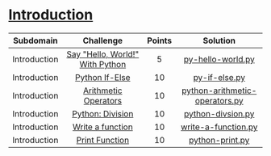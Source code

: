 # [Introduction](https://www.hackerrank.com/domains/python?badge_type=python&filters%5Bsubdomains%5D%5B%5D=numpy)

| Subdomain |                                                          Challenge                                                         | Points |                                                                                          Solution                                                                                         |
|:---:|:--------------------------------------------------------------------------------------------------------------------------:|:------:|:-----------------------------------------------------------------------------------------------------------------------------------------------------------------------------------------:|
| Introduction  | [Say "Hello, World!" With Python](https://www.hackerrank.com/challenges/py-hello-world/problem) |  5  | [py-hello-world.py](https://github.com/Shogun89/Hackerrank/blob/master/Python/Introduction/py-hello-world.py)                | 
| Introduction  | [Python If-Else](https://www.hackerrank.com/challenges/py-if-else/problem) |  10  | [py-if-else.py](https://github.com/Shogun89/Hackerrank/blob/master/Python/Introduction/py-if-else.py)                | 
| Introduction  | [Arithmetic Operators](https://www.hackerrank.com/challenges/python-arithmetic-operators/problem) |  10  | [python-arithmetic-operators.py](https://github.com/Shogun89/Hackerrank/blob/master/Python/Introduction/python-arithmetic-operators.py)                | 
| Introduction  | [Python: Division](https://www.hackerrank.com/challenges/python-divison/problem) |  10  | [python-divsion.py](https://github.com/Shogun89/Hackerrank/blob/master/Python/Introduction/python-divison.py)                | 
| Introduction  | [Write a function](https://www.hackerrank.com/challenges/write-a-function/problem) |  10  | [write-a-function.py](https://github.com/Shogun89/Hackerrank/blob/master/Python/Introduction/write-a-function.py)                |
| Introduction  | [Print Function](https://www.hackerrank.com/challenges/python-print/problem) |  10  | [python-print.py](https://github.com/Shogun89/Hackerrank/blob/master/Python/Introduction/python-print.py)                |
  
